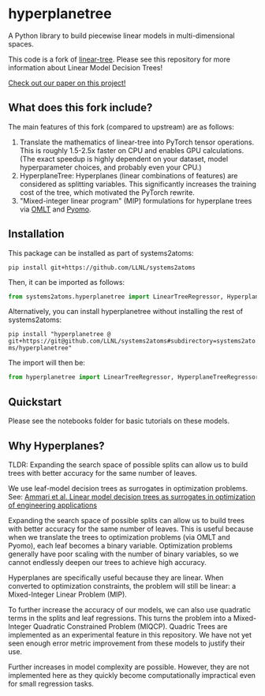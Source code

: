 # hyperplanetree
A Python library to build piecewise linear models in multi-dimensional spaces.

This code is a fork of [linear-tree](https://github.com/cerlymarco/linear-tree). Please see this repository for more information about Linear Model Decision Trees!

[Check out our paper on this project!](https://www.sciencedirect.com/science/article/pii/S009813542500208X)

## What does this fork include?

The main features of this fork (compared to upstream) are as follows:

1. Translate the mathematics of linear-tree into PyTorch tensor operations. This is roughly 1.5-2.5x faster on CPU and enables GPU calculations. (The exact speedup is highly dependent on your dataset, model hyperparameter choices, and probably even your CPU.)
2. HyperplaneTree: Hyperplanes (linear combinations of features) are considered as splitting variables. This significantly increases the training cost of the tree, which motivated the PyTorch rewrite.
3. "Mixed-integer linear program" (MIP) formulations for hyperplane trees via [OMLT](https://github.com/cog-imperial/OMLT) and [Pyomo](https://pyomo.org).

## Installation
This package can be installed as part of systems2atoms:

```pip install git+https://github.com/LLNL/systems2atoms```

Then, it can be imported as follows:

```python
from systems2atoms.hyperplanetree import LinearTreeRegressor, HyperplaneTreeRegressor
```

Alternatively, you can install hyperplanetree without installing the rest of systems2atoms:

```pip install "hyperplanetree @ git+https://git@github.com/LLNL/systems2atoms#subdirectory=systems2atoms/hyperplanetree"```

The import will then be:

```python
from hyperplanetree import LinearTreeRegressor, HyperplaneTreeRegressor
```

## Quickstart
Please see the notebooks folder for basic tutorials on these models.

## Why Hyperplanes?
TLDR: Expanding the search space of possible splits can allow us to build trees with better accuracy for the same number of leaves.

We use leaf-model decision trees as surrogates in optimization problems. See: [Ammari et al. Linear model decision trees as surrogates in optimization of engineering applications](https://www.sciencedirect.com/science/article/pii/S009813542300217X)

Expanding the search space of possible splits can allow us to build trees with better accuracy for the same number of leaves. This is useful because when we translate the trees to optimization problems (via OMLT and Pyomo), each leaf becomes a binary variable. Optimization problems generally have poor scaling with the number of binary variables, so we cannot endlessly deepen our trees to achieve high accuracy.

Hyperplanes are specifically useful because they are linear. When converted to optimization constraints, the problem will still be linear: a Mixed-Integer Linear Problem (MIP). 

To further increase the accuracy of our models, we can also use quadratic terms in the splits and leaf regressions. This turns the problem into a Mixed-Integer Quadratic Constrained Problem (MIQCP). Quadric Trees are implemented as an experimental feature in this repository. We have not yet seen enough error metric improvement from these models to justify their use.

Further increases in model complexity are possible. However, they are not implemented here as they quickly become computationally impractical even for small regression tasks.
